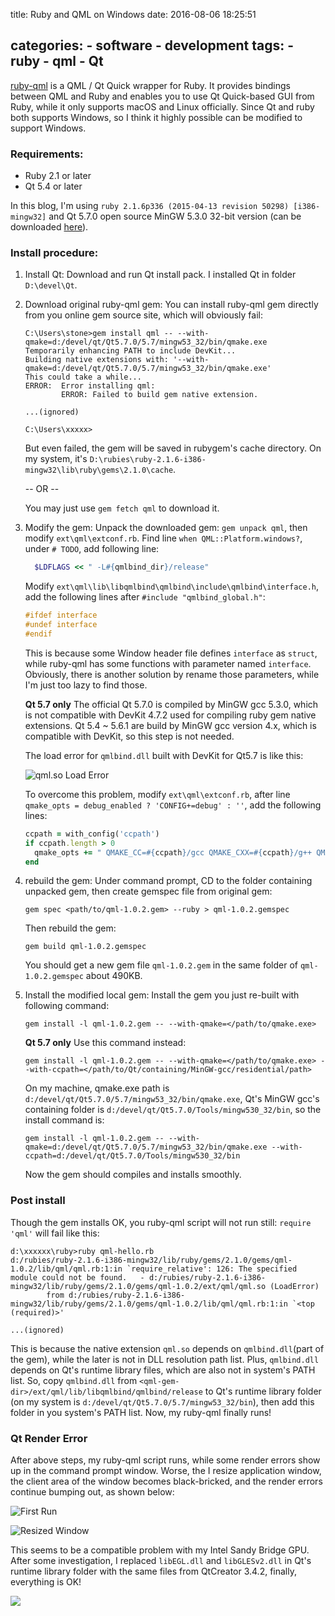 title: Ruby and QML on Windows
date: 2016-08-06 18:25:51

categories:
	- software
	- development
tags:
	- ruby
	- qml
	- Qt
---

[ruby-qml](http://seanchas116.github.io/ruby-qml/) is a QML / Qt Quick wrapper for Ruby. It provides bindings between QML and Ruby and enables you to use Qt Quick-based GUI from Ruby, while it only supports macOS and Linux officially. Since Qt and ruby both supports Windows, so I think it highly possible can be modified to support Windows.

### Requirements:

- Ruby 2.1 or later
- Qt 5.4 or later

In this blog, I'm using `ruby 2.1.6p336 (2015-04-13 revision 50298) [i386-mingw32]` and Qt 5.7.0 open source MinGW 5.3.0 32-bit version (can be downloaded [here](https://www.qt.io/download-open-source/)).

### Install procedure:

1. Install Qt:
   Download and run Qt install pack. I installed Qt in folder `D:\devel\Qt`.

2. Download original ruby-qml gem:
   You can install ruby-qml gem directly from you online gem source site, which will obviously fail:
   ```shell
   C:\Users\stone>gem install qml -- --with-qmake=d:/devel/qt/Qt5.7.0/5.7/mingw53_32/bin/qmake.exe
   Temporarily enhancing PATH to include DevKit...
   Building native extensions with: '--with-qmake=d:/devel/qt/Qt5.7.0/5.7/mingw53_32/bin/qmake.exe'
   This could take a while...
   ERROR:  Error installing qml:
           ERROR: Failed to build gem native extension.

   ...(ignored)

   C:\Users\xxxxx>
   ```

   But even failed, the gem will be saved in rubygem's cache directory. On my system, it's `D:\rubies\ruby-2.1.6-i386-mingw32\lib\ruby\gems\2.1.0\cache`.

   -- OR --

   You may just use `gem fetch qml` to download it.

3. Modify the gem:
   Unpack the downloaded gem: `gem unpack qml`, then modify `ext\qml\extconf.rb`.
   Find line `when QML::Platform.windows?`, under `# TODO`, add following line:
   ```ruby
     $LDFLAGS << " -L#{qmlbind_dir}/release"
   ```

   Modify `ext\qml\lib\libqmlbind\qmlbind\include\qmlbind\interface.h`,  add the following lines after `#include "qmlbind_global.h"`:
   ```c++
   #ifdef interface
   #undef interface
   #endif
   ```

   This is because some Window header file defines `interface` as `struct`, while ruby-qml has some functions with parameter named `interface`. Obviously, there is another solution by rename those parameters, while I'm just too lazy to find those.

   **Qt 5.7 only**
   The official Qt 5.7.0 is compiled by MinGW gcc 5.3.0, which is not compatible with DevKit 4.7.2 used for compiling ruby gem native extensions. Qt 5.4 ~ 5.6.1 are build by MinGW gcc version 4.x, which is compatible with DevKit, so this step is not needed.

   The load error for `qmlbind.dll` built with DevKit for Qt5.7 is like this:

   ![qml.so Load Error](/comm-res/images/2016-08/qmlbind.png)

   To overcome this problem, modify `ext\qml\extconf.rb`, after line `qmake_opts = debug_enabled ? 'CONFIG+=debug' : ''`, add the following lines:
   ```ruby
   ccpath = with_config('ccpath')
   if ccpath.length > 0
     qmake_opts += " QMAKE_CC=#{ccpath}/gcc QMAKE_CXX=#{ccpath}/g++ QMAKE_LINK=#{ccpath}/g++"
   end
   ```

4. rebuild the gem:
   Under command prompt, CD to the folder containing unpacked gem, then create gemspec file from original gem:
   ```shell
   gem spec <path/to/qml-1.0.2.gem> --ruby > qml-1.0.2.gemspec
   ```

   Then rebuild the gem:
   ```shell
   gem build qml-1.0.2.gemspec
   ```

   You should get a new gem file `qml-1.0.2.gem` in the same folder of `qml-1.0.2.gemspec` about 490KB.

5. Install the modified local gem:
   Install the gem you just re-built with following command:
   ```shell
   gem install -l qml-1.0.2.gem -- --with-qmake=</path/to/qmake.exe>
   ```

   **Qt 5.7 only**
   Use this command instead:
   ```shell
   gem install -l qml-1.0.2.gem -- --with-qmake=</path/to/qmake.exe> --with-ccpath=</path/to/Qt/containing/MinGW-gcc/residential/path>
   ```

   On my machine, qmake.exe path is `d:/devel/qt/Qt5.7.0/5.7/mingw53_32/bin/qmake.exe`, Qt's MinGW gcc's containing folder is `d:/devel/qt/Qt5.7.0/Tools/mingw530_32/bin`, so the install command is:
   ```shell
   gem install -l qml-1.0.2.gem -- --with-qmake=d:/devel/qt/Qt5.7.0/5.7/mingw53_32/bin/qmake.exe --with-ccpath=d:/devel/qt/Qt5.7.0/Tools/mingw530_32/bin
   ```

   Now the gem should compiles and installs smoothly.

### Post install

Though the gem installs OK, you ruby-qml script will not run still: `require 'qml'` will fail like this:
```shell
d:\xxxxxx\ruby>ruby qml-hello.rb
d:/rubies/ruby-2.1.6-i386-mingw32/lib/ruby/gems/2.1.0/gems/qml-1.0.2/lib/qml/qml.rb:1:in `require_relative': 126: The specified module could not be found.   - d:/rubies/ruby-2.1.6-i386-mingw32/lib/ruby/gems/2.1.0/gems/qml-1.0.2/ext/qml/qml.so (LoadError)
        from d:/rubies/ruby-2.1.6-i386-mingw32/lib/ruby/gems/2.1.0/gems/qml-1.0.2/lib/qml/qml.rb:1:in `<top (required)>'

...(ignored)

```

This is because the native extension `qml.so` depends on `qmlbind.dll`(part of the gem), while the later is not in DLL resolution path list. Plus, `qmlbind.dll` depends on Qt's runtime library files, which are also not in system's PATH list. So, copy `qmlbind.dll` from `<qml-gem-dir>/ext/qml/lib/libqmlbind/qmlbind/release` to Qt's runtime library folder (on my system is `d:/devel/qt/Qt5.7.0/5.7/mingw53_32/bin`), then add this folder in you system's PATH list. Now, my ruby-qml finally runs!

### Qt Render Error 

After above steps, my ruby-qml script runs, while some render errors show up in the command prompt window. Worse, the I resize application window, the client area of the window becomes black-bricked, and the render errors continue bumping out, as shown below:

![First Run](/comm-res/images/2016-08/first-load.png)

![Resized Window](/comm-res/images/2016-08/resized.png)

This seems to be a compatible problem with my Intel Sandy Bridge GPU. After some investigation, I replaced `libEGL.dll` and `libGLESv2.dll` in Qt's runtime library folder with the same files from QtCreator 3.4.2, finally, everything is OK!

![](/comm-res/images/2016-08/ruby-qml-OK.png)

